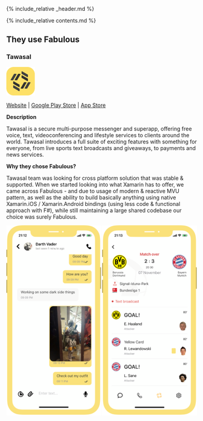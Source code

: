 {% include_relative _header.md %}

{% include_relative contents.md %}

## They use Fabulous

### Tawasal

<img alt="Tawasal" src="../assets/apps-using-fabulous/tawasal/logo.png" height="75" />

[Website](https://www.tawasal.ae) | [Google Play Store](https://play.google.com/store/apps/details?id=com.tawasul.messenger) | [App Store](https://apps.apple.com/app/id1507761438)

**Description**

Tawasal is a secure multi-purpose messenger and superapp, offering free voice, text, videoconferencing and lifestyle services to clients around the world. Tawasal introduces a full suite of exciting features with something for everyone, from live sports text broadcasts and giveaways, to payments and news services.

**Why they chose Fabulous?**

Tawasal team was looking for cross platform solution that was stable & supported. When we started looking into what Xamarin has to offer, we came across Fabulous - and due to usage of modern & reactive MVU pattern, as well as the ability to build basically anything using native Xamarin.iOS / Xamarin.Android bindings (using less code & functional approach with F#), while still maintaining a large shared codebase our choice was surely Fabulous.

<a href="../assets/apps-using-fabulous/tawasal/screenshot-2.png"><img alt="Screenshot of the chat interface of Tawasal" src="../assets/apps-using-fabulous/tawasal/screenshot-2.png" height="500" /></a>
<a href="../assets/apps-using-fabulous/tawasal/screenshot-1.png"><img alt="Screenshot of the result of a football match in Tawasal" src="../assets/apps-using-fabulous/tawasal/screenshot-1.png" height="500" /></a>
